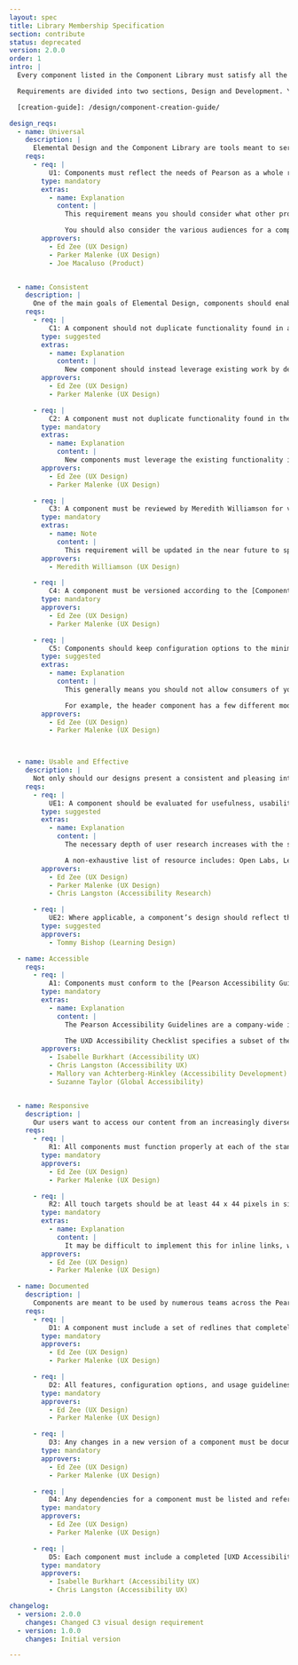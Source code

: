 ```yaml
---
layout: spec
title: Library Membership Specification
section: contribute
status: deprecated
version: 2.0.0
order: 1
intro: |
  Every component listed in the Component Library must satisfy all the requirements contained in this document. To learn about submitting components for inclusion see the [Component Creation Guide][creation-guide].

  Requirements are divided into two sections, Design and Development. Your component definition will be approved based on the design requirements and the implementation is approved based on the development requirements.

  [creation-guide]: /design/component-creation-guide/

design_reqs:
  - name: Universal
    description: |
      Elemental Design and the Component Library are tools meant to serve the entirety of Pearson's next gen educational ecosystem.
    reqs:
      - req: |
          U1: Components must reflect the needs of Pearson as a whole rather than just the needs of one product.
        type: mandatory
        extras:
          - name: Explanation
            content: |
              This requirement means you should consider what other products might also use a component and how that could change your design. It's a best practice to engage other teams mock up the component in several different product contexts.

              You should also consider the various audiences for a component (student, instructor). Where possible, a component should be designed to work for the broadest group of users, rather than specifically for one audience.
        approvers:
          - Ed Zee (UX Design)
          - Parker Malenke (UX Design)
          - Joe Macaluso (Product)


  - name: Consistent
    description: |
      One of the main goals of Elemental Design, components should enable a variety of teams to work on different aspects of the Pearson ecosystem while still producing a consistent, coherent, and accessible experience.
    reqs:
      - req: |
          C1: A component should not duplicate functionality found in an existing component, either in whole or in part.
        type: suggested
        extras:
          - name: Explanation
            content: |
              New component should instead leverage existing work by declaring dependencies on useful components which are already in the library.
        approvers:
          - Ed Zee (UX Design)
          - Parker Malenke (UX Design)

      - req: |
          C2: A component must not duplicate functionality found in the following components: [Buttons](/design/c/buttons), [Breakpoints](/design/c/breakpoints), [Colors](/design/c/colors), [Icons](/design/c/icons), or [Typography](/design/c/typography).
        type: mandatory
        extras:
          - name: Explanation
            content: |
              New components must leverage the existing functionality in these components by declaring them as dependencies, where needed.
        approvers:
          - Ed Zee (UX Design)
          - Parker Malenke (UX Design)

      - req: |
          C3: A component must be reviewed by Meredith Williamson for visual consistency.
        type: mandatory
        extras:
          - name: Note
            content: |
              This requirement will be updated in the near future to specify that components must align with the rebranded visual aesthetic (currently in progress). Rebranded components will also need to support the Pearson Brand Accessibility Guidelines.
        approvers:
          - Meredith Williamson (UX Design)

      - req: |
          C4: A component must be versioned according to the [Component Versioning Specification](/design/component-versioning).
        type: mandatory
        approvers:
          - Ed Zee (UX Design)
          - Parker Malenke (UX Design)

      - req: |
          C5: Components should keep configuration options to the minimum possible.
        type: suggested
        extras:
          - name: Explanation
            content: |
              This generally means you should not allow consumers of your component to customize the appearance, style, or behavior or the component. Only add options when different modes or configurable features are needed to meet the core purpose of the component.

              For example, the header component has a few different modes which are needed to meet the use cases of a signed out user vs. a signed in user. This is appropriate configuration. On the other hand, options to change the color, font, or corner styles of a component are extraneous and will perpetuate a fractured and disjointed experience.
        approvers:
          - Ed Zee (UX Design)
          - Parker Malenke (UX Design)



  - name: Usable and Effective
    description: |
      Not only should our designs present a consistent and pleasing interface, but an intuitive and understandable one as well.
    reqs:
      - req: |
          UE1: A component should be evaluated for usefulness, usability, and accessibility through feedback from users with the widest possible range of abilities.
        type: suggested
        extras:
          - name: Explanation
            content: |
              The necessary depth of user research increases with the scale, complexity, and novelty of a component. Atomic components such as simple buttons may only require internal documentation (including a UXD Accessibility Checklist). More complex components should be evaluated internally and externally through user feedback. Contact a User Experience Researcher if you have questions about the appropriateness of research for your component design.

              A non-exhaustive list of resource includes: Open Labs, Learning Design Research, Student and Educator Advisory Boards, and dedicated UX Research. Also, don't forget about the extensive collection of previous reports and findings.
        approvers:
          - Ed Zee (UX Design)
          - Parker Malenke (UX Design)
          - Chris Langston (Accessibility Research)

      - req: |
          UE2: Where applicable, a component’s design should reflect the [Learning Design Principles](https://neo.pearson.com/groups/learning-design-higher-education/projects/learning-design-principles).
        type: suggested
        approvers:
          - Tommy Bishop (Learning Design)

  - name: Accessible
    reqs:
      - req: |
          A1: Components must conform to the [Pearson Accessibility Guidelines](http://wps.pearsoned.com/accessibility/115/29601/7577872.cw/index.html) (PAG). Designers must provide a [UXD Accessibility Checklist](https://docs.google.com/a/pearson.com/document/d/1Hqa-p_CePJ4x7O7ALOCWM88OaeODx9dP6gEko00sdxs/edit?usp=sharing) with each component that ensures that PAG has been considered during the design phase. This checklist also functions as fulfillment of PAG 42 - Documentation of Accessibility.
        type: mandatory
        extras:
          - name: Explanation
            content: |
              The Pearson Accessibility Guidelines are a company-wide implementation of the Web Content Accessibility Guidelines (WCAG) 2.0. WCAG 2.0 is a global product of the Worldwide Web Consortium that mandates specific accessibility minima and features for compliance at Levels A, AA, and AAA. The Pearson Accessibility Guidelines ensure Level AA compliance by providing a design and development framework of 42 guidelines specific to learner needs and Pearson products.

              The UXD Accessibility Checklist specifies a subset of the 42 Pearson Accessibility Guidelines which **must** be addressed during the design phase. Not every item on the UXD Accessibility Checklist will apply to every design. However, each should be carefully considered and documented for clarity and to ensure the accessibility needs of the component are understood downstream.
        approvers:
          - Isabelle Burkhart (Accessibility UX)
          - Chris Langston (Accessibility UX)
          - Mallory van Achterberg-Hinkley (Accessibility Development)
          - Suzanne Taylor (Global Accessibility)


  - name: Responsive
    description: |
      Our users want to access our content from an increasingly diverse array of devices. Responsive design is a tried a true technique for delivering the optimal experience to each user regardless of their device.
    reqs:
      - req: |
          R1: All components must function properly at each of the standard breakpoints defined in the [Breakpoints component](/design/c/breakpoints/).
        type: mandatory
        approvers:
          - Ed Zee (UX Design)
          - Parker Malenke (UX Design)

      - req: |
          R2: All touch targets should be at least 44 x 44 pixels in size (minimum dimensions 36 x 36 pixels).
        type: mandatory
        extras:
          - name: Explanation
            content: |
              It may be difficult to implement this for inline links, which can typically be excepted from this requirement.
        approvers:
          - Ed Zee (UX Design)
          - Parker Malenke (UX Design)

  - name: Documented
    description: |
      Components are meant to be used by numerous teams across the Pearson organization; it's important for these consumers to completely understand a component without resorting to ad hoc meetings or other private channels of communication.
    reqs:
      - req: |
          D1: A component must include a set of redlines that completely detail every aspect of the design and behavior.
        type: mandatory
        approvers:
          - Ed Zee (UX Design)
          - Parker Malenke (UX Design)

      - req: |
          D2: All features, configuration options, and usage guidelines for a component must be documented.
        type: mandatory
        approvers:
          - Ed Zee (UX Design)
          - Parker Malenke (UX Design)

      - req: |
          D3: Any changes in a new version of a component must be documented in a changelog.
        type: mandatory
        approvers:
          - Ed Zee (UX Design)
          - Parker Malenke (UX Design)

      - req: |
          D4: Any dependencies for a component must be listed and referenced at each place where they are used in the design.
        type: mandatory
        approvers:
          - Ed Zee (UX Design)
          - Parker Malenke (UX Design)

      - req: |
          D5: Each component must include a completed [UXD Accessibility Checklist](https://docs.google.com/a/pearson.com/document/d/1Hqa-p_CePJ4x7O7ALOCWM88OaeODx9dP6gEko00sdxs/edit?usp=sharing).
        type: mandatory
        approvers:
          - Isabelle Burkhart (Accessibility UX)
          - Chris Langston (Accessibility UX)

changelog:
  - version: 2.0.0
    changes: Changed C3 visual design requirement
  - version: 1.0.0
    changes: Initial version

---
```

